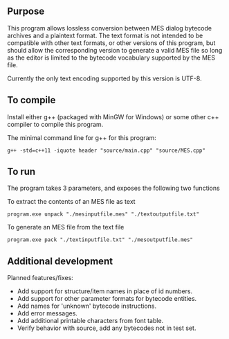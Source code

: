 ## Purpose
This program allows lossless conversion between MES dialog bytecode archives and a plaintext format.
The text format is not intended to be compatible with other text formats, or other versions of this program,
but should allow the corresponding version to generate a valid MES file so long as the editor is limited
to the bytecode vocabulary supported by the MES file.

Currently the only text encoding supported by this version is UTF-8.

## To compile
Install either g++ (packaged with MinGW for Windows) or some other c++ compiler to compile this program.

The minimal command line for g++ for this program:
```
g++ -std=c++11 -iquote header "source/main.cpp" "source/MES.cpp"
```

## To run
The program takes 3 parameters, and exposes the following two functions

To extract the contents of an MES file as text
```
program.exe unpack "./mesinputfile.mes" "./textoutputfile.txt"
```

To generate an MES file from the text file
```
program.exe pack "./textinputfile.txt" "./mesoutputfile.mes"
```

## Additional development

Planned features/fixes:
- Add support for structure/item names in place of id numbers.
- Add support for other parameter formats for bytecode entities.
- Add names for 'unknown' bytecode instructions.
- Add error messages.
- Add additional printable characters from font table.
- Verify behavior with source, add any bytecodes not in test set.